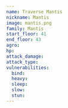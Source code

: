 ```yaml
---
name: Traverse Mantis
nickname: Mantis
image: mantis.png
family: Mantis
start_floor: 41
end_floor: 43
agro: 
hp: 
attack_damage: 
attack_type: 
vulnerabilities:
  bind: 
  heavy: 
  sleep: 
  slow: 
  stun: 
---
```

